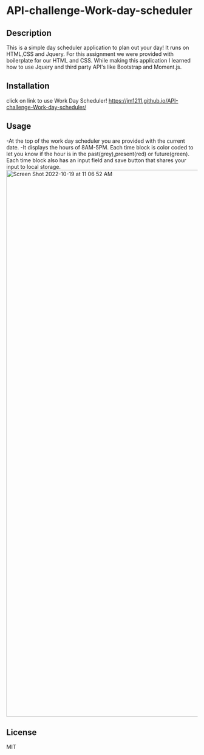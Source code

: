 # API-challenge-Work-day-scheduler

## Description

This is a simple day scheduler application to plan out your day! It runs on HTML,CSS and Jquery. For this assignment we were provided with boilerplate for our HTML and CSS. While making this application I learned how to use Jquery and third party API's like Bootstrap and Moment.js.


## Installation

click on link to use Work Day Scheduler!
https://jm1211.github.io/API-challenge-Work-day-scheduler/

## Usage

-At the top of the work day scheduler you are provided with the current date.
-It displays the hours of 8AM-5PM. Each time block is color coded to let you know if the hour is in the past(grey),present(red) or future(green). Each time block also has an input field and save button that shares your input to local storage.
<img width="1440" alt="Screen Shot 2022-10-19 at 11 06 52 AM" src="https://user-images.githubusercontent.com/110876203/196758041-6eb4b5e4-cb81-4d67-81bb-81b015cab8d4.png">


## License

MIT
